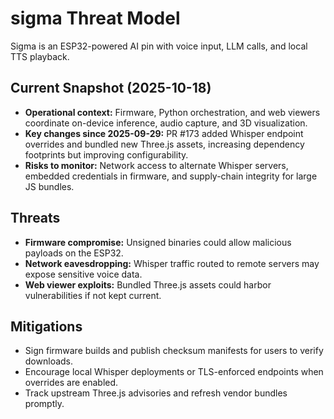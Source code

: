 # sigma Threat Model

Sigma is an ESP32-powered AI pin with voice input, LLM calls, and local TTS playback.

## Current Snapshot (2025-10-18)

- **Operational context:** Firmware, Python orchestration, and web viewers coordinate on-device
  inference, audio capture, and 3D visualization.
- **Key changes since 2025-09-29:** PR #173 added Whisper endpoint overrides and bundled new Three.js
  assets, increasing dependency footprints but improving configurability.
- **Risks to monitor:** Network access to alternate Whisper servers, embedded credentials in firmware,
  and supply-chain integrity for large JS bundles.

## Threats

- **Firmware compromise:** Unsigned binaries could allow malicious payloads on the ESP32.
- **Network eavesdropping:** Whisper traffic routed to remote servers may expose sensitive voice data.
- **Web viewer exploits:** Bundled Three.js assets could harbor vulnerabilities if not kept current.

## Mitigations

- Sign firmware builds and publish checksum manifests for users to verify downloads.
- Encourage local Whisper deployments or TLS-enforced endpoints when overrides are enabled.
- Track upstream Three.js advisories and refresh vendor bundles promptly.
